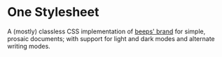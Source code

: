 # One Stylesheet

A (mostly) classless CSS implementation of [beeps' brand](https://beeps.website/brand/) for simple, prosaic documents; with support for light and dark modes and alternate writing modes.
